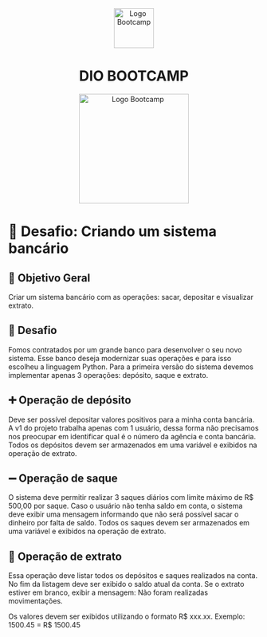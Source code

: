 <div align="center">
<img src="https://hermes.digitalinnovation.one/assets/diome/logo-full.svg" alt="Logo Bootcamp" width="80">
<h1>DIO BOOTCAMP</h1>
<img src="https://hermes.dio.me/tracks/f5dba255-da18-427a-a02a-ca11a339c1cd.png" alt="Logo Bootcamp" width="220">
</div>


#  :bank: Desafio: Criando um sistema bancário


## :memo: Objetivo Geral

Criar um sistema bancário com as operações: sacar, depositar e visualizar extrato.


## :punch: Desafio

Fomos contratados por um grande banco para desenvolver o seu novo sistema. Esse banco deseja modernizar suas operações e para isso escolheu a linguagem Python. Para a primeira versão do sistema devemos implementar apenas 3 operações: depósito, saque e extrato.


## :heavy_plus_sign: Operação de depósito

Deve ser possível depositar valores positivos para a minha conta bancária. A v1 do projeto trabalha apenas com 1 usuário, dessa forma não precisamos nos preocupar em identificar qual é o número da agência e conta bancária. Todos os depósitos devem ser armazenados em uma variável e exibidos na operação de extrato.


## :heavy_minus_sign: Operação de saque

O sistema deve permitir realizar 3 saques diários com limite máximo de R$ 500,00 por saque. Caso o usuário não tenha saldo em conta, o sistema deve exibir uma mensagem informando que não será possível sacar o dinheiro por falta de saldo. Todos os saques devem ser armazenados em uma variável e exibidos na operação de extrato.


## :page_with_curl: Operação de extrato

Essa operação deve listar todos os depósitos e saques realizados na conta. No fim da listagem deve ser exibido o saldo atual da conta. Se o extrato estiver em branco, exibir a mensagem: Não foram realizadas movimentações.

Os valores devem ser exibidos utilizando o formato R$ xxx.xx. 
Exemplo: 1500.45 = R$ 1500.45